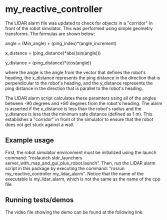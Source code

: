 # my_reactive_controller

The LIDAR alarm file was updated to check for objects in a "corridor" in front of the robot simulator. This was performed using simple geometry transforms. The formulas are shown below:

angle = (Min_angle) + (ping_index)*(angle_increment)

x_distance = (ping_distance)*abs((sin(angle)))

y_distance = (ping_distance)*(cos(angle))

where the angle is the angle from the vector that defines the robot's heading, the x_distance represents the ping distance in the direction that is perpendicular to the robot's heading, and the y_distance represents the ping distance in the direction that is parallel to the robot's heading. 

The LIDAR alarm script calculates these paramters using all of the angles between -90 degrees and +90 degrees from the robot's heading. The alarm is asserted if the x_distance is less than the robot's radius and the y_distance is less that the minimum safe distance (defined as 1 m). This establishes a "corridor" in front of the simulator to ensure that the robot does not get stuck against a wall. 

## Example usage

First, the robot simulator environment must be initialized using the launch command: "roslaunch stdr_launchers server_with_map_and_gui_plus_robot.launch". Then, run the LIDAR alarm script in this package by executing the command: "rosrun my_reactive_controller my_lidar_alarm". Notice that the name of the executable is my_lidar_alarm, which is not the same as the name of the cpp file.

## Running tests/demos
    
The video file showing the demo can be found at the following link:


